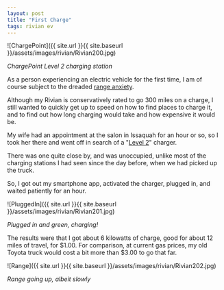 ```yaml
---
layout: post
title: "First Charge"
tags: rivian ev
---
```


![ChargePoint]({{ site.url }}{{ site.baseurl }}/assets/images/rivian/Rivian200.jpg)

*ChargePoint Level 2 charging station*

As a person experiencing an electric vehicle for the first time, I am
of course subject to the dreaded [range
anxiety](https://en.wikipedia.org/wiki/Range_anxiety).

Although my Rivian is conservatively rated to go 300 miles on a
charge, I still wanted to quickly get up to speed on how to find
places to charge it, and to find out how long charging would take and
how expensive it would be.

My wife had an appointment at the salon in Issaquah for an hour or so,
so I took her there and went off in search of a "[Level
2](https://afdc.energy.gov/fuels/electricity_infrastructure.html)"
charger.

There was one quite close by, and was unoccupied, unlike most of the
charging stations I had seen since the day before, when we had picked
up the truck.

So, I got out my smartphone app, activated the charger, plugged in,
and waited patiently for an hour.

![PluggedIn]({{ site.url }}{{ site.baseurl }}/assets/images/rivian/Rivian201.jpg)

*Plugged in and green, charging!*

The results were that I got about 6 kilowatts of charge, good for
about 12 miles of travel, for $1.00. For comparison, at current gas
prices, my old Toyota truck would cost a bit more than $3.00 to go
that far.

![Range]({{ site.url }}{{ site.baseurl }}/assets/images/rivian/Rivian202.jpg)

*Range going up, albeit slowly*

